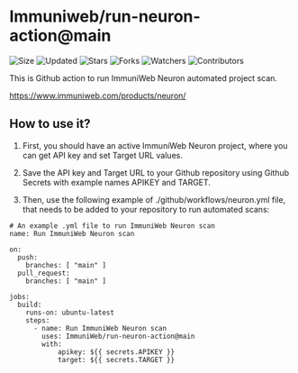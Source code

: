 # Immuniweb/run-neuron-action@main

![Size](https://img.shields.io/github/repo-size/Immuniweb/run-neuron-action?style=plastic&color=0f0&label=Size)
![Updated](https://img.shields.io/github/last-commit/Immuniweb/run-neuron-action?style=plastic&color=f00&label=Updated)
![Stars](https://img.shields.io/github/stars/Immuniweb/run-neuron-action?style=plastic&color=ffc801&label=Stars)
![Forks](https://img.shields.io/github/forks/Immuniweb/run-neuron-action?style=plastic&color=003cff&label=Forks)
![Watchers](https://img.shields.io/github/watchers/Immuniweb/run-neuron-action?style=plastic&color=ff5500&label=Watchers)
![Contributors](https://img.shields.io/github/contributors/Immuniweb/run-neuron-action?style=plastic&color=f0f&label=Contributors)

This is Github action to run ImmuniWeb Neuron automated project scan.

https://www.immuniweb.com/products/neuron/

## How to use it?

1. First, you should have an active ImmuniWeb Neuron project, where you can get API key and set Target URL values.

2. Save the API key and Target URL to your Github repository using Github Secrets with example names APIKEY and TARGET.

3. Then, use the following example of ./github/workflows/neuron.yml file, that needs to be added to your repository to run automated scans:

```
# An example .yml file to run ImmuniWeb Neuron scan
name: Run ImmuniWeb Neuron scan

on:
  push:
    branches: [ "main" ]
  pull_request:
    branches: [ "main" ]

jobs:
  build:
    runs-on: ubuntu-latest
    steps:
      - name: Run ImmuniWeb Neuron scan
        uses: ImmuniWeb/run-neuron-action@main
        with:
            apikey: ${{ secrets.APIKEY }}
            target: ${{ secrets.TARGET }}
```
